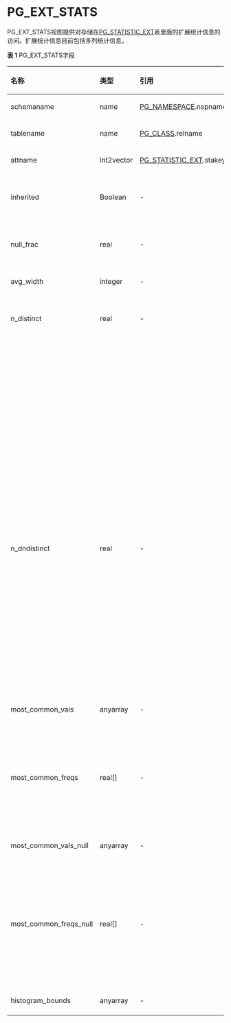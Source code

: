 # PG\_EXT\_STATS<a name="ZH-CN_TOPIC_0289900237"></a>

PG\_EXT\_STATS视图提供对存储在[PG\_STATISTIC\_EXT](PG_STATISTIC_EXT.md)表里面的扩展统计信息的访问。扩展统计信息目前包括多列统计信息。

**表 1**  PG\_EXT\_STATS字段

<a name="zh-cn_topic_0283137332_zh-cn_topic_0237122416_zh-cn_topic_0059779067_t5d5cf251c5ab4fd69c54b9737cc9b030"></a>
<table><thead align="left"><tr id="zh-cn_topic_0283137332_zh-cn_topic_0237122416_zh-cn_topic_0059779067_r4e5c02c069264be58cd013193b3e0cb8"><th class="cellrowborder" valign="top" width="18.490000000000002%" id="mcps1.2.5.1.1"><p id="zh-cn_topic_0283137332_zh-cn_topic_0237122416_zh-cn_topic_0059779067_a4a453bd5a14947d9803dfbed96da4356"><a name="zh-cn_topic_0283137332_zh-cn_topic_0237122416_zh-cn_topic_0059779067_a4a453bd5a14947d9803dfbed96da4356"></a><a name="zh-cn_topic_0283137332_zh-cn_topic_0237122416_zh-cn_topic_0059779067_a4a453bd5a14947d9803dfbed96da4356"></a>名称</p>
</th>
<th class="cellrowborder" valign="top" width="14.790000000000001%" id="mcps1.2.5.1.2"><p id="zh-cn_topic_0283137332_zh-cn_topic_0237122416_zh-cn_topic_0059779067_a165b2f4b5683447587f566bb6dd4a8f3"><a name="zh-cn_topic_0283137332_zh-cn_topic_0237122416_zh-cn_topic_0059779067_a165b2f4b5683447587f566bb6dd4a8f3"></a><a name="zh-cn_topic_0283137332_zh-cn_topic_0237122416_zh-cn_topic_0059779067_a165b2f4b5683447587f566bb6dd4a8f3"></a>类型</p>
</th>
<th class="cellrowborder" valign="top" width="23.880000000000003%" id="mcps1.2.5.1.3"><p id="zh-cn_topic_0283137332_zh-cn_topic_0237122416_zh-cn_topic_0059779067_a155dbebcca584f60bcf330b83865c3c2"><a name="zh-cn_topic_0283137332_zh-cn_topic_0237122416_zh-cn_topic_0059779067_a155dbebcca584f60bcf330b83865c3c2"></a><a name="zh-cn_topic_0283137332_zh-cn_topic_0237122416_zh-cn_topic_0059779067_a155dbebcca584f60bcf330b83865c3c2"></a>引用</p>
</th>
<th class="cellrowborder" valign="top" width="42.84%" id="mcps1.2.5.1.4"><p id="zh-cn_topic_0283137332_zh-cn_topic_0237122416_zh-cn_topic_0059779067_a29b0600283ee4756a41f1b98712adc86"><a name="zh-cn_topic_0283137332_zh-cn_topic_0237122416_zh-cn_topic_0059779067_a29b0600283ee4756a41f1b98712adc86"></a><a name="zh-cn_topic_0283137332_zh-cn_topic_0237122416_zh-cn_topic_0059779067_a29b0600283ee4756a41f1b98712adc86"></a>描述</p>
</th>
</tr>
</thead>
<tbody><tr id="zh-cn_topic_0283137332_zh-cn_topic_0237122416_zh-cn_topic_0059779067_rfa74629f73ce4845b3c16e3afb18a000"><td class="cellrowborder" valign="top" width="18.490000000000002%" headers="mcps1.2.5.1.1 "><p id="zh-cn_topic_0283137332_zh-cn_topic_0237122416_zh-cn_topic_0059779067_a10366331564c4167a6d2fc2950a48f44"><a name="zh-cn_topic_0283137332_zh-cn_topic_0237122416_zh-cn_topic_0059779067_a10366331564c4167a6d2fc2950a48f44"></a><a name="zh-cn_topic_0283137332_zh-cn_topic_0237122416_zh-cn_topic_0059779067_a10366331564c4167a6d2fc2950a48f44"></a>schemaname</p>
</td>
<td class="cellrowborder" valign="top" width="14.790000000000001%" headers="mcps1.2.5.1.2 "><p id="zh-cn_topic_0283137332_zh-cn_topic_0237122416_zh-cn_topic_0059779067_a71da762e7afb427aab48ab7244e632f8"><a name="zh-cn_topic_0283137332_zh-cn_topic_0237122416_zh-cn_topic_0059779067_a71da762e7afb427aab48ab7244e632f8"></a><a name="zh-cn_topic_0283137332_zh-cn_topic_0237122416_zh-cn_topic_0059779067_a71da762e7afb427aab48ab7244e632f8"></a>name</p>
</td>
<td class="cellrowborder" valign="top" width="23.880000000000003%" headers="mcps1.2.5.1.3 "><p id="zh-cn_topic_0283137332_zh-cn_topic_0237122416_zh-cn_topic_0059779067_ad90f239d72d147d08d6a46cd4ceef53b"><a name="zh-cn_topic_0283137332_zh-cn_topic_0237122416_zh-cn_topic_0059779067_ad90f239d72d147d08d6a46cd4ceef53b"></a><a name="zh-cn_topic_0283137332_zh-cn_topic_0237122416_zh-cn_topic_0059779067_ad90f239d72d147d08d6a46cd4ceef53b"></a><a href="PG_NAMESPACE.md">PG_NAMESPACE</a>.nspname</p>
</td>
<td class="cellrowborder" valign="top" width="42.84%" headers="mcps1.2.5.1.4 "><p id="zh-cn_topic_0283137332_zh-cn_topic_0237122416_zh-cn_topic_0059779067_a8c5116971c114a559e254fc74ce60537"><a name="zh-cn_topic_0283137332_zh-cn_topic_0237122416_zh-cn_topic_0059779067_a8c5116971c114a559e254fc74ce60537"></a><a name="zh-cn_topic_0283137332_zh-cn_topic_0237122416_zh-cn_topic_0059779067_a8c5116971c114a559e254fc74ce60537"></a>包含表的模式名。</p>
</td>
</tr>
<tr id="zh-cn_topic_0283137332_zh-cn_topic_0237122416_zh-cn_topic_0059779067_rb929868c132f46ce8369a6340761442b"><td class="cellrowborder" valign="top" width="18.490000000000002%" headers="mcps1.2.5.1.1 "><p id="zh-cn_topic_0283137332_zh-cn_topic_0237122416_zh-cn_topic_0059779067_ae6d782adf5bd44af8fb0d2e06feb01f7"><a name="zh-cn_topic_0283137332_zh-cn_topic_0237122416_zh-cn_topic_0059779067_ae6d782adf5bd44af8fb0d2e06feb01f7"></a><a name="zh-cn_topic_0283137332_zh-cn_topic_0237122416_zh-cn_topic_0059779067_ae6d782adf5bd44af8fb0d2e06feb01f7"></a>tablename</p>
</td>
<td class="cellrowborder" valign="top" width="14.790000000000001%" headers="mcps1.2.5.1.2 "><p id="zh-cn_topic_0283137332_zh-cn_topic_0237122416_zh-cn_topic_0059779067_acd0027bdcbe2426986975d6589b44650"><a name="zh-cn_topic_0283137332_zh-cn_topic_0237122416_zh-cn_topic_0059779067_acd0027bdcbe2426986975d6589b44650"></a><a name="zh-cn_topic_0283137332_zh-cn_topic_0237122416_zh-cn_topic_0059779067_acd0027bdcbe2426986975d6589b44650"></a>name</p>
</td>
<td class="cellrowborder" valign="top" width="23.880000000000003%" headers="mcps1.2.5.1.3 "><p id="zh-cn_topic_0283137332_zh-cn_topic_0237122416_zh-cn_topic_0059779067_a2b895cb023b4455e8a17c99644c8373d"><a name="zh-cn_topic_0283137332_zh-cn_topic_0237122416_zh-cn_topic_0059779067_a2b895cb023b4455e8a17c99644c8373d"></a><a name="zh-cn_topic_0283137332_zh-cn_topic_0237122416_zh-cn_topic_0059779067_a2b895cb023b4455e8a17c99644c8373d"></a><a href="PG_CLASS.md">PG_CLASS</a>.relname</p>
</td>
<td class="cellrowborder" valign="top" width="42.84%" headers="mcps1.2.5.1.4 "><p id="zh-cn_topic_0283137332_zh-cn_topic_0237122416_zh-cn_topic_0059779067_af4a415c12d44402690d68730d71296e9"><a name="zh-cn_topic_0283137332_zh-cn_topic_0237122416_zh-cn_topic_0059779067_af4a415c12d44402690d68730d71296e9"></a><a name="zh-cn_topic_0283137332_zh-cn_topic_0237122416_zh-cn_topic_0059779067_af4a415c12d44402690d68730d71296e9"></a>表名。</p>
</td>
</tr>
<tr id="zh-cn_topic_0283137332_zh-cn_topic_0237122416_row18168535104419"><td class="cellrowborder" valign="top" width="18.490000000000002%" headers="mcps1.2.5.1.1 "><p id="zh-cn_topic_0283137332_zh-cn_topic_0237122416_p1116816355446"><a name="zh-cn_topic_0283137332_zh-cn_topic_0237122416_p1116816355446"></a><a name="zh-cn_topic_0283137332_zh-cn_topic_0237122416_p1116816355446"></a>attname</p>
</td>
<td class="cellrowborder" valign="top" width="14.790000000000001%" headers="mcps1.2.5.1.2 "><p id="zh-cn_topic_0283137332_zh-cn_topic_0237122416_p816833544417"><a name="zh-cn_topic_0283137332_zh-cn_topic_0237122416_p816833544417"></a><a name="zh-cn_topic_0283137332_zh-cn_topic_0237122416_p816833544417"></a>int2vector</p>
</td>
<td class="cellrowborder" valign="top" width="23.880000000000003%" headers="mcps1.2.5.1.3 "><p id="zh-cn_topic_0283137332_zh-cn_topic_0237122416_p171686353448"><a name="zh-cn_topic_0283137332_zh-cn_topic_0237122416_p171686353448"></a><a name="zh-cn_topic_0283137332_zh-cn_topic_0237122416_p171686353448"></a><a href="PG_STATISTIC_EXT.md">PG_STATISTIC_EXT</a>.stakey</p>
</td>
<td class="cellrowborder" valign="top" width="42.84%" headers="mcps1.2.5.1.4 "><p id="zh-cn_topic_0283137332_zh-cn_topic_0237122416_p18168203516448"><a name="zh-cn_topic_0283137332_zh-cn_topic_0237122416_p18168203516448"></a><a name="zh-cn_topic_0283137332_zh-cn_topic_0237122416_p18168203516448"></a>统计信息扩展的多列信息。</p>
</td>
</tr>
<tr id="zh-cn_topic_0283137332_zh-cn_topic_0237122416_zh-cn_topic_0059779067_re77209b7e4744abfb683f8f23a6fd740"><td class="cellrowborder" valign="top" width="18.490000000000002%" headers="mcps1.2.5.1.1 "><p id="zh-cn_topic_0283137332_zh-cn_topic_0237122416_zh-cn_topic_0059779067_a382d2ff830d34b7a8c9984289062e6ab"><a name="zh-cn_topic_0283137332_zh-cn_topic_0237122416_zh-cn_topic_0059779067_a382d2ff830d34b7a8c9984289062e6ab"></a><a name="zh-cn_topic_0283137332_zh-cn_topic_0237122416_zh-cn_topic_0059779067_a382d2ff830d34b7a8c9984289062e6ab"></a>inherited</p>
</td>
<td class="cellrowborder" valign="top" width="14.790000000000001%" headers="mcps1.2.5.1.2 "><p id="zh-cn_topic_0283137332_zh-cn_topic_0237122416_zh-cn_topic_0059779067_ae010e8f82d4540dc9406b84cfca86836"><a name="zh-cn_topic_0283137332_zh-cn_topic_0237122416_zh-cn_topic_0059779067_ae010e8f82d4540dc9406b84cfca86836"></a><a name="zh-cn_topic_0283137332_zh-cn_topic_0237122416_zh-cn_topic_0059779067_ae010e8f82d4540dc9406b84cfca86836"></a><span id="zh-cn_topic_0283137332_zh-cn_topic_0237122416_text12386163552911"><a name="zh-cn_topic_0283137332_zh-cn_topic_0237122416_text12386163552911"></a><a name="zh-cn_topic_0283137332_zh-cn_topic_0237122416_text12386163552911"></a>Boolean</span></p>
</td>
<td class="cellrowborder" valign="top" width="23.880000000000003%" headers="mcps1.2.5.1.3 "><p id="zh-cn_topic_0283137332_zh-cn_topic_0237122416_zh-cn_topic_0059779067_a01c781bfc8b4430cba3562d22f9439f4"><a name="zh-cn_topic_0283137332_zh-cn_topic_0237122416_zh-cn_topic_0059779067_a01c781bfc8b4430cba3562d22f9439f4"></a><a name="zh-cn_topic_0283137332_zh-cn_topic_0237122416_zh-cn_topic_0059779067_a01c781bfc8b4430cba3562d22f9439f4"></a>-</p>
</td>
<td class="cellrowborder" valign="top" width="42.84%" headers="mcps1.2.5.1.4 "><p id="zh-cn_topic_0283137332_zh-cn_topic_0237122416_zh-cn_topic_0059779067_a6290d46208f34aeaac31eb514c26d045"><a name="zh-cn_topic_0283137332_zh-cn_topic_0237122416_zh-cn_topic_0059779067_a6290d46208f34aeaac31eb514c26d045"></a><a name="zh-cn_topic_0283137332_zh-cn_topic_0237122416_zh-cn_topic_0059779067_a6290d46208f34aeaac31eb514c26d045"></a>如果为真，则包含继承的子列，否则只是指定表的字段。</p>
</td>
</tr>
<tr id="zh-cn_topic_0283137332_zh-cn_topic_0237122416_zh-cn_topic_0059779067_rebfb2d58e25a4a0c85f08c3385c420d2"><td class="cellrowborder" valign="top" width="18.490000000000002%" headers="mcps1.2.5.1.1 "><p id="zh-cn_topic_0283137332_zh-cn_topic_0237122416_zh-cn_topic_0059779067_a04c57e5ea7e745a0a5ecd1f9fb3a881d"><a name="zh-cn_topic_0283137332_zh-cn_topic_0237122416_zh-cn_topic_0059779067_a04c57e5ea7e745a0a5ecd1f9fb3a881d"></a><a name="zh-cn_topic_0283137332_zh-cn_topic_0237122416_zh-cn_topic_0059779067_a04c57e5ea7e745a0a5ecd1f9fb3a881d"></a>null_frac</p>
</td>
<td class="cellrowborder" valign="top" width="14.790000000000001%" headers="mcps1.2.5.1.2 "><p id="zh-cn_topic_0283137332_zh-cn_topic_0237122416_zh-cn_topic_0059779067_ad5dce665751144529704441919a2c4b0"><a name="zh-cn_topic_0283137332_zh-cn_topic_0237122416_zh-cn_topic_0059779067_ad5dce665751144529704441919a2c4b0"></a><a name="zh-cn_topic_0283137332_zh-cn_topic_0237122416_zh-cn_topic_0059779067_ad5dce665751144529704441919a2c4b0"></a>real</p>
</td>
<td class="cellrowborder" valign="top" width="23.880000000000003%" headers="mcps1.2.5.1.3 "><p id="zh-cn_topic_0283137332_zh-cn_topic_0237122416_zh-cn_topic_0059779067_aa7f2b08c52ff41518fc015a3f2b024bf"><a name="zh-cn_topic_0283137332_zh-cn_topic_0237122416_zh-cn_topic_0059779067_aa7f2b08c52ff41518fc015a3f2b024bf"></a><a name="zh-cn_topic_0283137332_zh-cn_topic_0237122416_zh-cn_topic_0059779067_aa7f2b08c52ff41518fc015a3f2b024bf"></a>-</p>
</td>
<td class="cellrowborder" valign="top" width="42.84%" headers="mcps1.2.5.1.4 "><p id="zh-cn_topic_0283137332_zh-cn_topic_0237122416_zh-cn_topic_0059779067_a94a742486d1b4a8e825c3865473dcebb"><a name="zh-cn_topic_0283137332_zh-cn_topic_0237122416_zh-cn_topic_0059779067_a94a742486d1b4a8e825c3865473dcebb"></a><a name="zh-cn_topic_0283137332_zh-cn_topic_0237122416_zh-cn_topic_0059779067_a94a742486d1b4a8e825c3865473dcebb"></a>记录中字段组合为空的百分比。</p>
</td>
</tr>
<tr id="zh-cn_topic_0283137332_zh-cn_topic_0237122416_zh-cn_topic_0059779067_r533f3b488fa148fc981cf26c89b34a11"><td class="cellrowborder" valign="top" width="18.490000000000002%" headers="mcps1.2.5.1.1 "><p id="zh-cn_topic_0283137332_zh-cn_topic_0237122416_zh-cn_topic_0059779067_a5e3a34d7afaa46549e7e42fe9de2faa9"><a name="zh-cn_topic_0283137332_zh-cn_topic_0237122416_zh-cn_topic_0059779067_a5e3a34d7afaa46549e7e42fe9de2faa9"></a><a name="zh-cn_topic_0283137332_zh-cn_topic_0237122416_zh-cn_topic_0059779067_a5e3a34d7afaa46549e7e42fe9de2faa9"></a>avg_width</p>
</td>
<td class="cellrowborder" valign="top" width="14.790000000000001%" headers="mcps1.2.5.1.2 "><p id="zh-cn_topic_0283137332_zh-cn_topic_0237122416_zh-cn_topic_0059779067_a75b9363ba73f44849935b36236d95ff2"><a name="zh-cn_topic_0283137332_zh-cn_topic_0237122416_zh-cn_topic_0059779067_a75b9363ba73f44849935b36236d95ff2"></a><a name="zh-cn_topic_0283137332_zh-cn_topic_0237122416_zh-cn_topic_0059779067_a75b9363ba73f44849935b36236d95ff2"></a>integer</p>
</td>
<td class="cellrowborder" valign="top" width="23.880000000000003%" headers="mcps1.2.5.1.3 "><p id="zh-cn_topic_0283137332_zh-cn_topic_0237122416_zh-cn_topic_0059779067_ad9e537e10cbe4edeb22bcaa2aac07b04"><a name="zh-cn_topic_0283137332_zh-cn_topic_0237122416_zh-cn_topic_0059779067_ad9e537e10cbe4edeb22bcaa2aac07b04"></a><a name="zh-cn_topic_0283137332_zh-cn_topic_0237122416_zh-cn_topic_0059779067_ad9e537e10cbe4edeb22bcaa2aac07b04"></a>-</p>
</td>
<td class="cellrowborder" valign="top" width="42.84%" headers="mcps1.2.5.1.4 "><p id="zh-cn_topic_0283137332_zh-cn_topic_0237122416_zh-cn_topic_0059779067_a62f5f61aeeec49ddb24cd1a01cf78df3"><a name="zh-cn_topic_0283137332_zh-cn_topic_0237122416_zh-cn_topic_0059779067_a62f5f61aeeec49ddb24cd1a01cf78df3"></a><a name="zh-cn_topic_0283137332_zh-cn_topic_0237122416_zh-cn_topic_0059779067_a62f5f61aeeec49ddb24cd1a01cf78df3"></a>字段组合记录以字节记的平均宽度。</p>
</td>
</tr>
<tr id="zh-cn_topic_0283137332_zh-cn_topic_0237122416_zh-cn_topic_0059779067_r023e3bddedea499e849346b6ccfef8d0"><td class="cellrowborder" valign="top" width="18.490000000000002%" headers="mcps1.2.5.1.1 "><p id="zh-cn_topic_0283137332_zh-cn_topic_0237122416_zh-cn_topic_0059779067_a39de0f97b3284a6ea2541a1db3a3a1f1"><a name="zh-cn_topic_0283137332_zh-cn_topic_0237122416_zh-cn_topic_0059779067_a39de0f97b3284a6ea2541a1db3a3a1f1"></a><a name="zh-cn_topic_0283137332_zh-cn_topic_0237122416_zh-cn_topic_0059779067_a39de0f97b3284a6ea2541a1db3a3a1f1"></a>n_distinct</p>
</td>
<td class="cellrowborder" valign="top" width="14.790000000000001%" headers="mcps1.2.5.1.2 "><p id="zh-cn_topic_0283137332_zh-cn_topic_0237122416_zh-cn_topic_0059779067_a968e104489ae4d80aaa53a1211411629"><a name="zh-cn_topic_0283137332_zh-cn_topic_0237122416_zh-cn_topic_0059779067_a968e104489ae4d80aaa53a1211411629"></a><a name="zh-cn_topic_0283137332_zh-cn_topic_0237122416_zh-cn_topic_0059779067_a968e104489ae4d80aaa53a1211411629"></a>real</p>
</td>
<td class="cellrowborder" valign="top" width="23.880000000000003%" headers="mcps1.2.5.1.3 "><p id="zh-cn_topic_0283137332_zh-cn_topic_0237122416_zh-cn_topic_0059779067_a3c4d34ea6e6f43b98392a20a7013392d"><a name="zh-cn_topic_0283137332_zh-cn_topic_0237122416_zh-cn_topic_0059779067_a3c4d34ea6e6f43b98392a20a7013392d"></a><a name="zh-cn_topic_0283137332_zh-cn_topic_0237122416_zh-cn_topic_0059779067_a3c4d34ea6e6f43b98392a20a7013392d"></a>-</p>
</td>
<td class="cellrowborder" valign="top" width="42.84%" headers="mcps1.2.5.1.4 "><a name="zh-cn_topic_0283137332_zh-cn_topic_0237122416_zh-cn_topic_0059779067_ubb6e0fe1521b4a32af789e988780396b"></a><a name="zh-cn_topic_0283137332_zh-cn_topic_0237122416_zh-cn_topic_0059779067_ubb6e0fe1521b4a32af789e988780396b"></a><ul id="zh-cn_topic_0283137332_zh-cn_topic_0237122416_zh-cn_topic_0059779067_ubb6e0fe1521b4a32af789e988780396b"><li>如果大于零，表示字段组合中独立数值的估计数目。</li><li>如果小于零，表示独立数值的数目被行数除的负数。<a name="zh-cn_topic_0283137332_zh-cn_topic_0237122416_ol1393064418222"></a><a name="zh-cn_topic_0283137332_zh-cn_topic_0237122416_ol1393064418222"></a><ol id="zh-cn_topic_0283137332_zh-cn_topic_0237122416_ol1393064418222"><li>用负数形式是因为ANALYZE认为独立数值的数目是随着表增长而增长；</li><li>正数的形式用于在字段看上去好像有固定的可能值数目的情况下。比如，-1表示一个字段组合中独立数值的个数和行数相同。</li></ol>
</li></ul>
<a name="zh-cn_topic_0283137332_zh-cn_topic_0237122416_ul9851195416453"></a><a name="zh-cn_topic_0283137332_zh-cn_topic_0237122416_ul9851195416453"></a><ul id="zh-cn_topic_0283137332_zh-cn_topic_0237122416_ul9851195416453"><li>如果等于零，表示独立数值的数目未知。</li></ul>
</td>
</tr>
<tr id="zh-cn_topic_0283137332_zh-cn_topic_0237122416_zh-cn_topic_0059779067_r4d6c01756ccf4d5d9c8f6d1ba0f5855c"><td class="cellrowborder" valign="top" width="18.490000000000002%" headers="mcps1.2.5.1.1 "><p id="zh-cn_topic_0283137332_zh-cn_topic_0237122416_zh-cn_topic_0059779067_aebad67b3c8d341a3a86596c95d938077"><a name="zh-cn_topic_0283137332_zh-cn_topic_0237122416_zh-cn_topic_0059779067_aebad67b3c8d341a3a86596c95d938077"></a><a name="zh-cn_topic_0283137332_zh-cn_topic_0237122416_zh-cn_topic_0059779067_aebad67b3c8d341a3a86596c95d938077"></a>n_dndistinct</p>
</td>
<td class="cellrowborder" valign="top" width="14.790000000000001%" headers="mcps1.2.5.1.2 "><p id="zh-cn_topic_0283137332_zh-cn_topic_0237122416_zh-cn_topic_0059779067_a0ad15fa2483b49faae056d521acf34c8"><a name="zh-cn_topic_0283137332_zh-cn_topic_0237122416_zh-cn_topic_0059779067_a0ad15fa2483b49faae056d521acf34c8"></a><a name="zh-cn_topic_0283137332_zh-cn_topic_0237122416_zh-cn_topic_0059779067_a0ad15fa2483b49faae056d521acf34c8"></a>real</p>
</td>
<td class="cellrowborder" valign="top" width="23.880000000000003%" headers="mcps1.2.5.1.3 "><p id="zh-cn_topic_0283137332_zh-cn_topic_0237122416_zh-cn_topic_0059779067_a65f535cb72c54f9d910cf52c3658b531"><a name="zh-cn_topic_0283137332_zh-cn_topic_0237122416_zh-cn_topic_0059779067_a65f535cb72c54f9d910cf52c3658b531"></a><a name="zh-cn_topic_0283137332_zh-cn_topic_0237122416_zh-cn_topic_0059779067_a65f535cb72c54f9d910cf52c3658b531"></a>-</p>
</td>
<td class="cellrowborder" valign="top" width="42.84%" headers="mcps1.2.5.1.4 "><div class="p" id="zh-cn_topic_0283137332_zh-cn_topic_0237122416_zh-cn_topic_0059779067_zh-cn_topic_0058966162_p282433895242"><a name="zh-cn_topic_0283137332_zh-cn_topic_0237122416_zh-cn_topic_0059779067_zh-cn_topic_0058966162_p282433895242"></a><a name="zh-cn_topic_0283137332_zh-cn_topic_0237122416_zh-cn_topic_0059779067_zh-cn_topic_0058966162_p282433895242"></a>标识dn1上字段组合中非NULL数据的唯一值的数目。<a name="zh-cn_topic_0283137332_zh-cn_topic_0237122416_zh-cn_topic_0059779067_ud633cfa8feb8495fb00a4bba034b0a2a"></a><a name="zh-cn_topic_0283137332_zh-cn_topic_0237122416_zh-cn_topic_0059779067_ud633cfa8feb8495fb00a4bba034b0a2a"></a><ul id="zh-cn_topic_0283137332_zh-cn_topic_0237122416_zh-cn_topic_0059779067_ud633cfa8feb8495fb00a4bba034b0a2a"><li>如果大于零，表示独立数值的实际数目。</li><li>如果小于零，表示独立数值的数目被行数除的负数。（比如，一个字段组合的数值平均出现概率为两次，则可以表示为n_dndistinct=-0.5）。</li><li>如果等于零，表示独立数值的数目未知。</li></ul>
</div>
</td>
</tr>
<tr id="zh-cn_topic_0283137332_zh-cn_topic_0237122416_zh-cn_topic_0059779067_rb2f0bc2b2d274f11a416fcab1d20bc73"><td class="cellrowborder" valign="top" width="18.490000000000002%" headers="mcps1.2.5.1.1 "><p id="zh-cn_topic_0283137332_zh-cn_topic_0237122416_zh-cn_topic_0059779067_a34dabf47061f4c46b6bbce5d02072c76"><a name="zh-cn_topic_0283137332_zh-cn_topic_0237122416_zh-cn_topic_0059779067_a34dabf47061f4c46b6bbce5d02072c76"></a><a name="zh-cn_topic_0283137332_zh-cn_topic_0237122416_zh-cn_topic_0059779067_a34dabf47061f4c46b6bbce5d02072c76"></a>most_common_vals</p>
</td>
<td class="cellrowborder" valign="top" width="14.790000000000001%" headers="mcps1.2.5.1.2 "><p id="zh-cn_topic_0283137332_zh-cn_topic_0237122416_zh-cn_topic_0059779067_a9a5a4f26390f4e348bca9561880bcd20"><a name="zh-cn_topic_0283137332_zh-cn_topic_0237122416_zh-cn_topic_0059779067_a9a5a4f26390f4e348bca9561880bcd20"></a><a name="zh-cn_topic_0283137332_zh-cn_topic_0237122416_zh-cn_topic_0059779067_a9a5a4f26390f4e348bca9561880bcd20"></a>anyarray</p>
</td>
<td class="cellrowborder" valign="top" width="23.880000000000003%" headers="mcps1.2.5.1.3 "><p id="zh-cn_topic_0283137332_zh-cn_topic_0237122416_zh-cn_topic_0059779067_ace0e7a000a684398b10b2c2485ad8a6b"><a name="zh-cn_topic_0283137332_zh-cn_topic_0237122416_zh-cn_topic_0059779067_ace0e7a000a684398b10b2c2485ad8a6b"></a><a name="zh-cn_topic_0283137332_zh-cn_topic_0237122416_zh-cn_topic_0059779067_ace0e7a000a684398b10b2c2485ad8a6b"></a>-</p>
</td>
<td class="cellrowborder" valign="top" width="42.84%" headers="mcps1.2.5.1.4 "><p id="zh-cn_topic_0283137332_zh-cn_topic_0237122416_zh-cn_topic_0059779067_aa2e6ce33435c4db3843d8c71273ae2a2"><a name="zh-cn_topic_0283137332_zh-cn_topic_0237122416_zh-cn_topic_0059779067_aa2e6ce33435c4db3843d8c71273ae2a2"></a><a name="zh-cn_topic_0283137332_zh-cn_topic_0237122416_zh-cn_topic_0059779067_aa2e6ce33435c4db3843d8c71273ae2a2"></a>一个字段组合里最常用数值的列表。如果该字段组合不存在最常用数值，则为NULL。本列保存的多列常用数值均不为NULL。</p>
</td>
</tr>
<tr id="zh-cn_topic_0283137332_zh-cn_topic_0237122416_zh-cn_topic_0059779067_r3245f78ed5c44102a7fc05f543717bc4"><td class="cellrowborder" valign="top" width="18.490000000000002%" headers="mcps1.2.5.1.1 "><p id="zh-cn_topic_0283137332_zh-cn_topic_0237122416_zh-cn_topic_0059779067_a422fea08c7414502970f9039dbfcb234"><a name="zh-cn_topic_0283137332_zh-cn_topic_0237122416_zh-cn_topic_0059779067_a422fea08c7414502970f9039dbfcb234"></a><a name="zh-cn_topic_0283137332_zh-cn_topic_0237122416_zh-cn_topic_0059779067_a422fea08c7414502970f9039dbfcb234"></a>most_common_freqs</p>
</td>
<td class="cellrowborder" valign="top" width="14.790000000000001%" headers="mcps1.2.5.1.2 "><p id="zh-cn_topic_0283137332_zh-cn_topic_0237122416_zh-cn_topic_0059779067_aa2a96d6446d248609660c13b5db37ec0"><a name="zh-cn_topic_0283137332_zh-cn_topic_0237122416_zh-cn_topic_0059779067_aa2a96d6446d248609660c13b5db37ec0"></a><a name="zh-cn_topic_0283137332_zh-cn_topic_0237122416_zh-cn_topic_0059779067_aa2a96d6446d248609660c13b5db37ec0"></a>real[]</p>
</td>
<td class="cellrowborder" valign="top" width="23.880000000000003%" headers="mcps1.2.5.1.3 "><p id="zh-cn_topic_0283137332_zh-cn_topic_0237122416_zh-cn_topic_0059779067_af5887bfdb42a4185b8e4dc2a968f7f17"><a name="zh-cn_topic_0283137332_zh-cn_topic_0237122416_zh-cn_topic_0059779067_af5887bfdb42a4185b8e4dc2a968f7f17"></a><a name="zh-cn_topic_0283137332_zh-cn_topic_0237122416_zh-cn_topic_0059779067_af5887bfdb42a4185b8e4dc2a968f7f17"></a>-</p>
</td>
<td class="cellrowborder" valign="top" width="42.84%" headers="mcps1.2.5.1.4 "><p id="zh-cn_topic_0283137332_zh-cn_topic_0237122416_zh-cn_topic_0059779067_a1ac2f64c7454495a8dd05af4951a9764"><a name="zh-cn_topic_0283137332_zh-cn_topic_0237122416_zh-cn_topic_0059779067_a1ac2f64c7454495a8dd05af4951a9764"></a><a name="zh-cn_topic_0283137332_zh-cn_topic_0237122416_zh-cn_topic_0059779067_a1ac2f64c7454495a8dd05af4951a9764"></a>一个最常用数值组合的频率的列表，也就是说，每个出现的次数除以行数。如果most_common_vals是NULL，则为NULL。</p>
</td>
</tr>
<tr id="zh-cn_topic_0283137332_zh-cn_topic_0237122416_row481288129300"><td class="cellrowborder" valign="top" width="18.490000000000002%" headers="mcps1.2.5.1.1 "><p id="zh-cn_topic_0283137332_zh-cn_topic_0237122416_p326086409306"><a name="zh-cn_topic_0283137332_zh-cn_topic_0237122416_p326086409306"></a><a name="zh-cn_topic_0283137332_zh-cn_topic_0237122416_p326086409306"></a>most_common_vals_null</p>
</td>
<td class="cellrowborder" valign="top" width="14.790000000000001%" headers="mcps1.2.5.1.2 "><p id="zh-cn_topic_0283137332_zh-cn_topic_0237122416_p240541499306"><a name="zh-cn_topic_0283137332_zh-cn_topic_0237122416_p240541499306"></a><a name="zh-cn_topic_0283137332_zh-cn_topic_0237122416_p240541499306"></a>anyarray</p>
</td>
<td class="cellrowborder" valign="top" width="23.880000000000003%" headers="mcps1.2.5.1.3 "><p id="zh-cn_topic_0283137332_zh-cn_topic_0237122416_p22290309306"><a name="zh-cn_topic_0283137332_zh-cn_topic_0237122416_p22290309306"></a><a name="zh-cn_topic_0283137332_zh-cn_topic_0237122416_p22290309306"></a>-</p>
</td>
<td class="cellrowborder" valign="top" width="42.84%" headers="mcps1.2.5.1.4 "><p id="zh-cn_topic_0283137332_zh-cn_topic_0237122416_p463337739306"><a name="zh-cn_topic_0283137332_zh-cn_topic_0237122416_p463337739306"></a><a name="zh-cn_topic_0283137332_zh-cn_topic_0237122416_p463337739306"></a>一个字段组合里最常用数值的列表。如果该字段组合不存在最常用数值，则为NULL。本列保存的多列常用数值中至少有一个值为NULL。</p>
</td>
</tr>
<tr id="zh-cn_topic_0283137332_zh-cn_topic_0237122416_zh-cn_topic_0059779067_rbaf29aa51a5f46989ad8aaee3d511c1b"><td class="cellrowborder" valign="top" width="18.490000000000002%" headers="mcps1.2.5.1.1 "><p id="zh-cn_topic_0283137332_zh-cn_topic_0237122416_p215619499306"><a name="zh-cn_topic_0283137332_zh-cn_topic_0237122416_p215619499306"></a><a name="zh-cn_topic_0283137332_zh-cn_topic_0237122416_p215619499306"></a>most_common_freqs_null</p>
</td>
<td class="cellrowborder" valign="top" width="14.790000000000001%" headers="mcps1.2.5.1.2 "><p id="zh-cn_topic_0283137332_zh-cn_topic_0237122416_p16874219306"><a name="zh-cn_topic_0283137332_zh-cn_topic_0237122416_p16874219306"></a><a name="zh-cn_topic_0283137332_zh-cn_topic_0237122416_p16874219306"></a>real[]</p>
</td>
<td class="cellrowborder" valign="top" width="23.880000000000003%" headers="mcps1.2.5.1.3 "><p id="zh-cn_topic_0283137332_zh-cn_topic_0237122416_p24634229306"><a name="zh-cn_topic_0283137332_zh-cn_topic_0237122416_p24634229306"></a><a name="zh-cn_topic_0283137332_zh-cn_topic_0237122416_p24634229306"></a>-</p>
</td>
<td class="cellrowborder" valign="top" width="42.84%" headers="mcps1.2.5.1.4 "><p id="zh-cn_topic_0283137332_zh-cn_topic_0237122416_p653194959306"><a name="zh-cn_topic_0283137332_zh-cn_topic_0237122416_p653194959306"></a><a name="zh-cn_topic_0283137332_zh-cn_topic_0237122416_p653194959306"></a>一个最常用数值组合的频率的列表，也就是说，每个出现的次数除以行数。如果most_common_vals_null是NULL，则为NULL。</p>
</td>
</tr>
<tr id="zh-cn_topic_0283137332_zh-cn_topic_0237122416_row13574185135218"><td class="cellrowborder" valign="top" width="18.490000000000002%" headers="mcps1.2.5.1.1 "><p id="zh-cn_topic_0283137332_zh-cn_topic_0237122416_p1557514510529"><a name="zh-cn_topic_0283137332_zh-cn_topic_0237122416_p1557514510529"></a><a name="zh-cn_topic_0283137332_zh-cn_topic_0237122416_p1557514510529"></a>histogram_bounds</p>
</td>
<td class="cellrowborder" valign="top" width="14.790000000000001%" headers="mcps1.2.5.1.2 "><p id="zh-cn_topic_0283137332_zh-cn_topic_0237122416_p457515105215"><a name="zh-cn_topic_0283137332_zh-cn_topic_0237122416_p457515105215"></a><a name="zh-cn_topic_0283137332_zh-cn_topic_0237122416_p457515105215"></a>anyarray</p>
</td>
<td class="cellrowborder" valign="top" width="23.880000000000003%" headers="mcps1.2.5.1.3 "><p id="zh-cn_topic_0283137332_zh-cn_topic_0237122416_p19575051521"><a name="zh-cn_topic_0283137332_zh-cn_topic_0237122416_p19575051521"></a><a name="zh-cn_topic_0283137332_zh-cn_topic_0237122416_p19575051521"></a>-</p>
</td>
<td class="cellrowborder" valign="top" width="42.84%" headers="mcps1.2.5.1.4 "><p id="zh-cn_topic_0283137332_zh-cn_topic_0237122416_p457616545219"><a name="zh-cn_topic_0283137332_zh-cn_topic_0237122416_p457616545219"></a><a name="zh-cn_topic_0283137332_zh-cn_topic_0237122416_p457616545219"></a>直方图的边界值列表。</p>
</td>
</tr>
</tbody>
</table>

